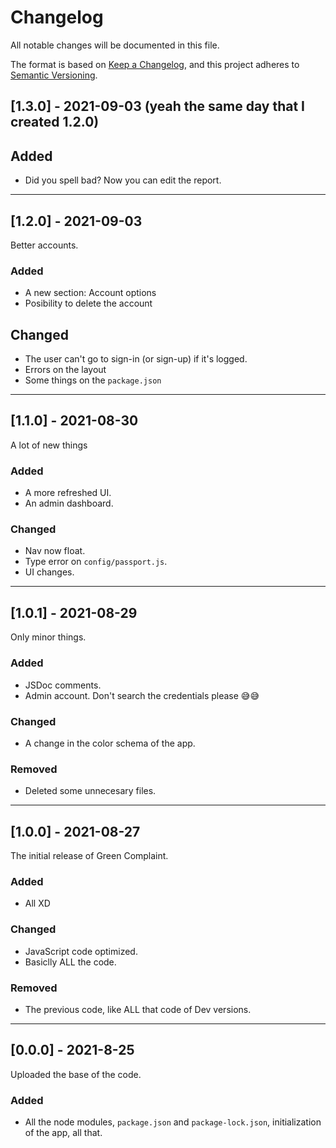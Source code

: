 # Changelog
All notable changes will be documented in this file.

The format is based on [Keep a Changelog](https://keepachangelog.com/en/1.0.0/),
and this project adheres to [Semantic Versioning](https://semver.org/spec/v2.0.0.html).

## [1.3.0] - 2021-09-03 (yeah the same day that I created 1.2.0)

## Added

- Did you spell bad? Now you can edit the report.

---

## [1.2.0] - 2021-09-03

Better accounts.

### Added

- A new section: Account options
- Posibility to delete the account

## Changed

- The user can't go to sign-in (or sign-up) if it's logged.
- Errors on the layout
- Some things on the `package.json`

---

## [1.1.0] - 2021-08-30

A lot of new things

### Added

- A more refreshed UI.
- An admin dashboard.

### Changed

- Nav now float.
- Type error on `config/passport.js`. 
- UI changes.

---

## [1.0.1] - 2021-08-29

Only minor things.

### Added

- JSDoc comments.
- Admin account. Don't search the credentials please 😅😅

### Changed

- A change in the color schema of the app.

### Removed

- Deleted some unnecesary files.

---

## [1.0.0] - 2021-08-27

The initial release of Green Complaint.

### Added

- All XD

### Changed

- JavaScript code optimized.
- Basiclly ALL the code.

### Removed

- The previous code, like ALL that code of Dev versions.

---

## [0.0.0] - 2021-8-25

Uploaded the base of the code.

### Added

- All the node modules, `package.json` and `package-lock.json`, initialization of the app, all that.